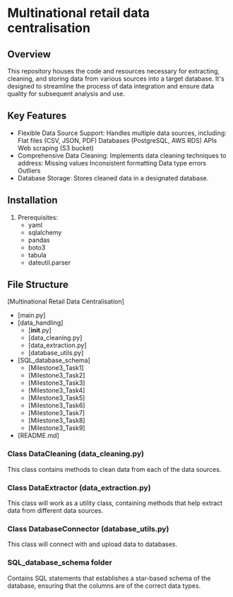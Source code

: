 # Multinational retail data centralisation

## Overview

This repository houses the code and resources necessary for extracting, cleaning, and storing data from various sources into a target database. It's designed to streamline the process of data integration and ensure data quality for subsequent analysis and use.

## Key Features

- Flexible Data Source Support: Handles multiple data sources, including:
    Flat files (CSV, JSON, PDF)
    Databases (PostgreSQL, AWS RDS)
    APIs
    Web scraping (S3 bucket)
- Comprehensive Data Cleaning: Implements data cleaning techniques to address:
    Missing values
    Inconsistent formatting
    Data type errors
    Outliers
- Database Storage: Stores cleaned data in a designated database.

## Installation

1. Prerequisites:
    - yaml
    - sqlalchemy
    - pandas
    - boto3
    - tabula
    - dateutil.parser


## File Structure

[Multinational Retail Data Centralisation]

- [main.py]
- [data_handling]
   - [__init__.py]
   - [data_cleaning.py]
   - [data_extraction.py]
   - [database_utils.py]
- [SQL_database_schema]
   - [Milestone3_Task1]
   - [Milestone3_Task2]
   - [Milestone3_Task3]
   - [Milestone3_Task4]
   - [Milestone3_Task5]
   - [Milestone3_Task6]
   - [Milestone3_Task7]
   - [Milestone3_Task8] 
   - [Milestone3_Task9]  
- [README.md]

### Class DataCleaning (data_cleaning.py)
This class contains methods to clean data from each of the data sources.

### Class DataExtractor (data_extraction.py)
This class will work as a utility class, containing methods that help extract data from different data sources.

### Class DatabaseConnector (database_utils.py)
This class will connect with and upload data to databases.

### SQL_database_schema folder
Contains SQL statements that establishes a star-based schema of the database, ensuring that the columns are of the correct data types. 
